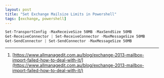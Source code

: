 ```yaml
---
layout: post
title: "Set Exchange Mailsize Limits in Powershell"
tags: [exchange, powershell]
---
```


```powershell
Set-TransportConfig -MaxReceiveSize 50MB -MaxSendSize 50MB
Get-ReceiveConnector | Set-ReceiveConnector -MaxMessageSize 50MB
Get-SendConnector | Set-SendConnector -MaxMessageSize 50MB
```

---
1. [https://www.allmanagedit.com.au/blog/exchange-2013-mailbox-import-failed-how-to-deal-with-it/](https://www.allmanagedit.com.au/blog/exchange-2013-mailbox-import-failed-how-to-deal-with-it/)
